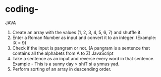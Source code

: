 # coding-
JAVA
1. Create an array with the values (1, 2, 3, 4, 5, 6, 7) and shuffle it.
2. Enter a Roman Number as input and convert it to an integer. (Example: IX = 9)
3. Check if the input is pangram or not. (A pangram is a sentence that contains all the
alphabets from A to Z)
JavaScript
1. Take a sentence as an input and reverse every word in that sentence.
Example - This is a sunny day > shiT si a ynnus yad.
2. Perform sorting of an array in descending order.
